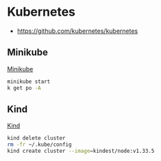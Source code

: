 # Kubernetes

- https://github.com/kubernetes/kubernetes

## Minikube

[Minikube](https://minikube.sigs.k8s.io/docs/)

```sh
minikube start
k get po -A
```

## Kind

[Kind](https://kind.sigs.k8s.io/)

```sh
kind delete cluster
rm -fr ~/.kube/config
kind create cluster --image=kindest/node:v1.33.5
```